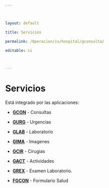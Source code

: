 ```yaml
---



layout: default

title: Servicios

permalink: /Operacion/is/hospital/gconsulta/

editable: si



---
```








# Servicios







Está integrado por las aplicaciones:







* [**GCON**](http://docs.oasiscom.com/Operacion/is/hospital/gconsulta/gcon) - Consultas 

* [**GURG**](http://docs.oasiscom.com/Operacion/is/hospital/gconsulta/gurg) - Urgencias 

* [**GLAB**](http://docs.oasiscom.com/Operacion/is/hospital/gconsulta/glab) - Laboratorio 

* [**GIMA**](http://docs.oasiscom.com/Operacion/is/hospital/gconsulta/gima) - Imagenes 

* [**GCIR**](http://docs.oasiscom.com/Operacion/is/hospital/gconsulta/gcir) - Cirugias 

* [**GACT**](http://docs.oasiscom.com/Operacion/is/hospital/gconsulta/gact) - Actividades

* [**GREX**](http://docs.oasiscom.com/Operacion/is/hospital/gconsulta/grex) - Examen Laboratorio.  

* [**FGCON**](http://docs.oasiscom.com/Operacion/is/hospital/gconsulta/fgcon) - Formulario Salud   

